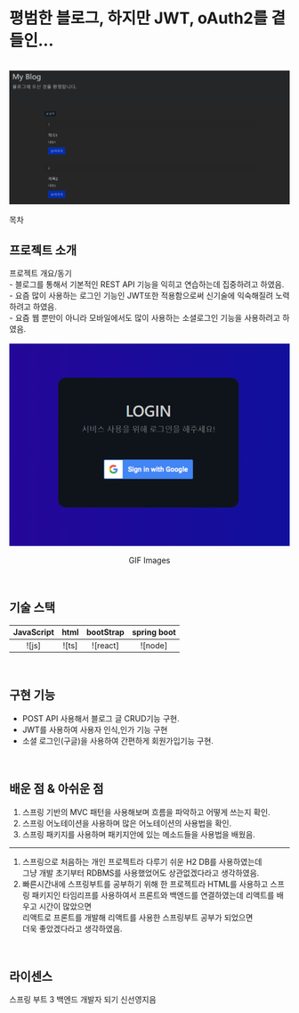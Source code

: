 # 평범한 블로그, 하지만 JWT, oAuth2를 곁들인...

<p align="center">
  <br>
  <img src="/images/main.PNG">
  <br>
</p>

목차

## 프로젝트 소개

<p align="justify">
프로젝트 개요/동기
<br>
- 블로그를 통해서 기본적인 REST API 기능을 익히고 연습하는데 집중하려고 하였음.<br>
-  요즘 많이 사용하는 로그인 기능인 JWT또한 적용함으로써 신기술에 익숙해질려 노력하려고 하였음.<br>
-  요즘 웹 뿐만이 아니라 모바일에서도 많이 사용하는 소셜로그인 기능을 사용하려고 하였음.<br> <br>
<img src="/images/socialLogin.PNG">

</p>

<p align="center">
GIF Images
</p>

<br>

## 기술 스택

| JavaScript | html  | bootStrap | spring boot |
| :--------: |:-----:|:---------:|:-----------:|
|   ![js]    | ![ts] | ![react]  |   ![node]   |

<br>

## 구현 기능
-  POST API 사용해서 블로그 글 CRUD기능 구현.
-  JWT를 사용하여 사용자 인식,인가 기능 구현
-  소셜 로그인(구글)을 사용하여 간편하게 회원가입기능 구현.


<br>

## 배운 점 & 아쉬운 점
1. 스프링 기반의 MVC 패턴을 사용해보며 흐름을 파악하고 어떻게 쓰는지 확인.
2. 스프링 어노테이션을 사용하며 많은 어노테이션의 사용법을 확인.
3. 스프링 패키지를 사용하며 패키지안에 있는 메소드들을 사용법을 배웠음.

-------------------------------------------------------------
1. 스프링으로 처음하는 개인 프로젝트라 다루기 쉬운 H2 DB를 사용하였는데<br>
그냥 개발 초기부터 RDBMS를 사용했었어도 상관없겠다라고 생각하였음.
2. 빠른시간내에 스프링부트를 공부하기 위해 한 프로젝트라 HTML를 사용하고 스프링 패키지인
타임리프를 사용하여서 프론트와 백엔드를 연결하였는데 리액트를 배우고 시간이 많았으면
<br> 리액트로 프론트를 개발해 리액트를 사용한 스프링부트 공부가 되었으면 
<br> 더욱 좋았겠다라고 생각하였음.


<p align="justify">

</p>

<br>

## 라이센스

스프링 부트 3 백엔드 개발자 되기 신선영지음